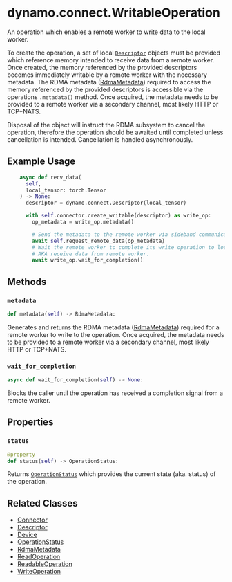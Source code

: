 <!--
SPDX-FileCopyrightText: Copyright (c) 2025 NVIDIA CORPORATION & AFFILIATES. All rights reserved.
SPDX-License-Identifier: Apache-2.0

Licensed under the Apache License, Version 2.0 (the "License");
you may not use this file except in compliance with the License.
You may obtain a copy of the License at

http://www.apache.org/licenses/LICENSE-2.0

Unless required by applicable law or agreed to in writing, software
distributed under the License is distributed on an "AS IS" BASIS,
WITHOUT WARRANTIES OR CONDITIONS OF ANY KIND, either express or implied.
See the License for the specific language governing permissions and
limitations under the License.
-->

# dynamo.connect.WritableOperation

An operation which enables a remote worker to write data to the local worker.

To create the operation, a set of local [`Descriptor`](descriptor.md) objects must be provided which reference memory intended to receive data from a remote worker.
Once created, the memory referenced by the provided descriptors becomes immediately writable by a remote worker with the necessary metadata.
The RDMA metadata ([RdmaMetadata](rdma_metadata.md)) required to access the memory referenced by the provided descriptors is accessible via the operations `.metadata()` method.
Once acquired, the metadata needs to be provided to a remote worker via a secondary channel, most likely HTTP or TCP+NATS.

Disposal of the object will instruct the RDMA subsystem to cancel the operation,
therefore the operation should be awaited until completed unless cancellation is intended.
Cancellation is handled asynchronously.


## Example Usage

```python
    async def recv_data(
      self,
      local_tensor: torch.Tensor
    ) -> None:
      descriptor = dynamo.connect.Descriptor(local_tensor)

      with self.connector.create_writable(descriptor) as write_op:
        op_metadata = write_op.metadata()

        # Send the metadata to the remote worker via sideband communication.
        await self.request_remote_data(op_metadata)
        # Wait the remote worker to complete its write operation to local_tensor.
        # AKA receive data from remote worker.
        await write_op.wait_for_completion()
```


## Methods

### `metadata`

```python
def metadata(self) -> RdmaMetadata:
```

Generates and returns the RDMA metadata ([RdmaMetadata](rdma_metadata.md)) required for a remote worker to write to the operation.
Once acquired, the metadata needs to be provided to a remote worker via a secondary channel, most likely HTTP or TCP+NATS.

### `wait_for_completion`

```python
async def wait_for_completion(self) -> None:
```

Blocks the caller until the operation has received a completion signal from a remote worker.


## Properties

### `status`

```python
@property
def status(self) -> OperationStatus:
```

Returns [`OperationStatus`](operation_status.md) which provides the current state (aka. status) of the operation.


## Related Classes

  - [Connector](connector.md)
  - [Descriptor](descriptor.md)
  - [Device](device.md)
  - [OperationStatus](operation_status.md)
  - [RdmaMetadata](rdma_metadata.md)
  - [ReadOperation](read_operation.md)
  - [ReadableOperation](readable_operation.md)
  - [WriteOperation](write_operation.md)
